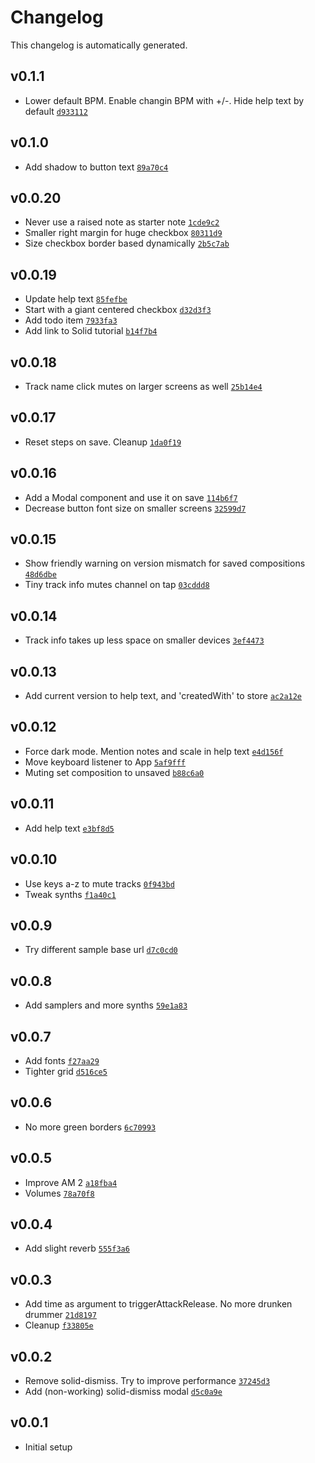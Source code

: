 # Changelog

This changelog is automatically generated.

## v0.1.1

- Lower default BPM. Enable changin BPM with +/-. Hide help text by default [`d933112`](../../commit/d933112574997e1810d6037c3437d11ab77d255e)

## v0.1.0

- Add shadow to button text [`89a70c4`](../../commit/89a70c43f78d2aff5cfc99b53c4699cb9b1a238e)

## v0.0.20

- Never use a raised note as starter note [`1cde9c2`](../../commit/1cde9c2acb02b149adb1a64222fdbf44cb4f397b)
- Smaller right margin for huge checkbox [`80311d9`](../../commit/80311d96be6b86982ba5ebdca1b82bc833f8041c)
- Size checkbox border based dynamically [`2b5c7ab`](../../commit/2b5c7ab1b4c827c2ef74c0584526ee650a41eca3)

## v0.0.19

- Update help text [`85fefbe`](../../commit/85fefbe3acdd134aef8ac7900e05ac33fc04531b)
- Start with a giant centered checkbox [`d32d3f3`](../../commit/d32d3f3541e37c7ca1c699ab3a97ac584d108b05)
- Add todo item [`7933fa3`](../../commit/7933fa3a6c8e6d6e4d2e36c8c1ab5ef580899e11)
- Add link to Solid tutorial [`b14f7b4`](../../commit/b14f7b442bfabad61b95b6d7e767d82bc8a40cbd)

## v0.0.18

- Track name click mutes on larger screens as well [`25b14e4`](../../commit/25b14e45e85d43e11734c07209872d0adb8666b8)

## v0.0.17

- Reset steps on save. Cleanup [`1da0f19`](../../commit/1da0f19b2d9fe57174a5b822c505175abbffa367)

## v0.0.16

- Add a Modal component and use it on save [`114b6f7`](../../commit/114b6f71a113bdebdf4a061d7e40c7f9229683d0)
- Decrease button font size on smaller screens [`32599d7`](../../commit/32599d7fea7ca67ec836cb9ec2c873bdb92d4916)

## v0.0.15

- Show friendly warning on version mismatch for saved compositions [`48d6dbe`](../../commit/48d6dbeb74aa626743bee19e91c75658364973dc)
- Tiny track info mutes channel on tap [`03cddd8`](../../commit/03cddd8e29e65558f832a90c2ea3a91bc02f6b7f)

## v0.0.14

- Track info takes up less space on smaller devices [`3ef4473`](../../commit/3ef4473bdcde4d60805966d943d0d03d3b812e31)

## v0.0.13

- Add current version to help text, and 'createdWith' to store [`ac2a12e`](../../commit/ac2a12eec084ce356d12677bcaf1c524ada7c588)

## v0.0.12

- Force dark mode. Mention notes and scale in help text [`e4d156f`](../../commit/e4d156f77d18e3115165f4e26187be29cb363ade)
- Move keyboard listener to App [`5af9fff`](../../commit/5af9fffc13fad85296df7d49605a62306b552e0e)
- Muting set composition to unsaved [`b88c6a0`](../../commit/b88c6a0cc807af3c296e176c6d1ae387266863ee)

## v0.0.11

- Add help text [`e3bf8d5`](../../commit/e3bf8d58e8ad1166b0d3d479167180df9ca90050)

## v0.0.10

- Use keys a-z to mute tracks [`0f943bd`](../../commit/0f943bda6773c11f133db6b146275cde9033b791)
- Tweak synths [`f1a40c1`](../../commit/f1a40c1328579cfdc3b03752e603c1f358cc8c9c)

## v0.0.9

- Try different sample base url [`d7c0cd0`](../../commit/d7c0cd00a4bbbe0b6bc0cd88527266df3c76b5c4)

## v0.0.8

- Add samplers and more synths [`59e1a83`](../../commit/59e1a83fddad57b593aee4fc3627fcd98acf652c)

## v0.0.7

- Add fonts [`f27aa29`](../../commit/f27aa29798ff067cc643018f039f115a3d5f61b6)
- Tighter grid [`d516ce5`](../../commit/d516ce5164201988cdf06f28177cbd207233fcc6)

## v0.0.6

- No more green borders [`6c70993`](../../commit/6c70993bf178261c64ab2450b84d8ac18db0d97c)

## v0.0.5

- Improve AM 2 [`a18fba4`](../../commit/a18fba4fa6759f4ffa0abbf71f584119fc953564)
- Volumes [`78a70f8`](../../commit/78a70f8e23ff71a065a43bc1102ec8d9a565fcde)

## v0.0.4

- Add slight reverb [`555f3a6`](../../commit/555f3a6d5770db1215ebb956f4f3961b5d02c211)

## v0.0.3

- Add time as argument to triggerAttackRelease. No more drunken drummer [`21d8197`](../../commit/21d8197b7ea9696f81a85c3e75da1b0b3a3b50f6)
- Cleanup [`f33805e`](../../commit/f33805e3cc8d147b6e055b7c9bd45d212efcc5c1)

## v0.0.2

- Remove solid-dismiss. Try to improve performance [`37245d3`](../../commit/37245d3e1a48a122822bc508ec484ddca1aceb92)
- Add (non-working) solid-dismiss modal [`d5c0a9e`](../../commit/d5c0a9eae4e3611d1c55da3087fe424f19bed42c)

## v0.0.1

- Initial setup
